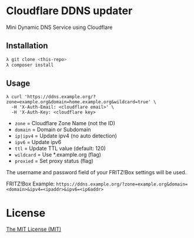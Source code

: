 # Cloudflare DDNS updater
Mini Dynamic DNS Service using Cloudflare

## Installation
```bash
λ git clone <this-repo>
λ composer install
```

## Usage
```
λ curl 'https://ddns.example.org/?zone=example.org&domain=home.example.org&wildcard=true' \
  -H 'X-Auth-Email: <cloudflare email>' \
  -H 'X-Auth-Key: <cloudflare key>
```

- `zone` = Cloudflare Zone Name (not the ID)
- `domain` = Domain or Subdomain
- `ip|ipv4` = Update ipv4 (no auto detection)
- `ipv6` = Update ipv6
- `ttl` = Update TTL value (default: 120)
- `wildcard` = Use *.example.org (flag)
- `proxied` = Set proxy status (flag)

The username and password field of your FRITZ!Box settings will be used.

FRITZ!Box Example: `https://ddns.example.org/?zone=example.org&domain=<domain>&ipv4=<ipaddr>&ipv6=<ip6addr>`

# License
[The MIT License (MIT)](http://r15ch13.mit-license.org/)
